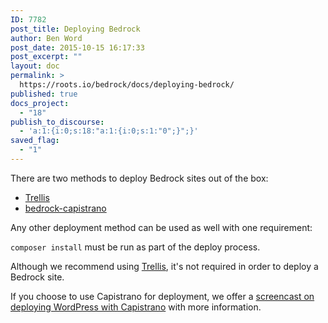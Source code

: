```yaml
---
ID: 7782
post_title: Deploying Bedrock
author: Ben Word
post_date: 2015-10-15 16:17:33
post_excerpt: ""
layout: doc
permalink: >
  https://roots.io/bedrock/docs/deploying-bedrock/
published: true
docs_project:
  - "18"
publish_to_discourse:
  - 'a:1:{i:0;s:18:"a:1:{i:0;s:1:"0";}";}'
saved_flag:
  - "1"
---
```

There are two methods to deploy Bedrock sites out of the box:

* [Trellis](https://roots.io/trellis/docs/deploys/)
* [bedrock-capistrano](https://github.com/roots/bedrock-capistrano)

Any other deployment method can be used as well with one requirement: 

`composer install` must be run as part of the deploy process.

Although we recommend using [Trellis](https://roots.io/trellis/), it's not required in order to deploy a Bedrock site. 

If you choose to use Capistrano for deployment, we offer a [screencast on deploying WordPress with Capistrano](https://roots.io/screencasts/deploying-wordpress-with-capistrano/) with more information.